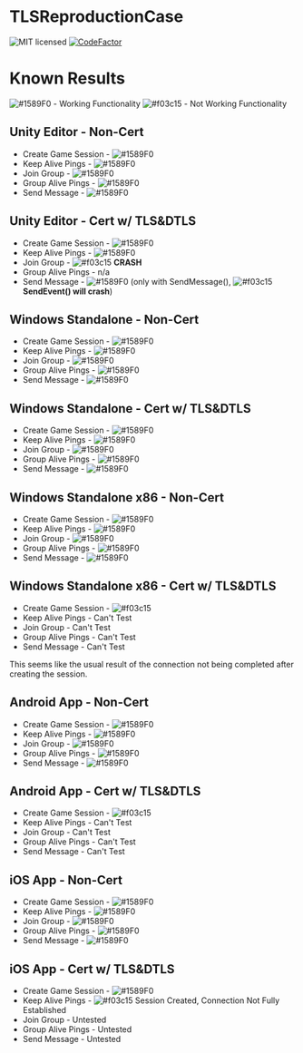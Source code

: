 # TLSReproductionCase
![MIT licensed](https://img.shields.io/badge/license-MIT-blue.svg)
[![CodeFactor](https://www.codefactor.io/repository/github/skytech6/awsrealtimetlstester/badge/master)](https://www.codefactor.io/repository/github/skytech6/awsrealtimetlstester/overview/master)
 
# Known Results
![#1589F0](https://via.placeholder.com/15/1589F0/000000?text=+) - Working Functionality
![#f03c15](https://via.placeholder.com/15/f03c15/000000?text=+) - Not Working Functionality
## Unity Editor - Non-Cert
- Create Game Session - ![#1589F0](https://via.placeholder.com/15/1589F0/000000?text=+)
- Keep Alive Pings - ![#1589F0](https://via.placeholder.com/15/1589F0/000000?text=+)
- Join Group - ![#1589F0](https://via.placeholder.com/15/1589F0/000000?text=+)
- Group Alive Pings - ![#1589F0](https://via.placeholder.com/15/1589F0/000000?text=+)
- Send Message - ![#1589F0](https://via.placeholder.com/15/1589F0/000000?text=+)

## Unity Editor - Cert w/ TLS&DTLS
- Create Game Session - ![#1589F0](https://via.placeholder.com/15/1589F0/000000?text=+)
- Keep Alive Pings - ![#1589F0](https://via.placeholder.com/15/1589F0/000000?text=+)
- Join Group - ![#f03c15](https://via.placeholder.com/15/f03c15/000000?text=+) **CRASH**
- Group Alive Pings - n/a
- Send Message - ![#1589F0](https://via.placeholder.com/15/1589F0/000000?text=+) (only with SendMessage(), ![#f03c15](https://via.placeholder.com/15/f03c15/000000?text=+) **SendEvent() will crash**)

## Windows Standalone - Non-Cert
- Create Game Session - ![#1589F0](https://via.placeholder.com/15/1589F0/000000?text=+)
- Keep Alive Pings - ![#1589F0](https://via.placeholder.com/15/1589F0/000000?text=+)
- Join Group - ![#1589F0](https://via.placeholder.com/15/1589F0/000000?text=+)
- Group Alive Pings - ![#1589F0](https://via.placeholder.com/15/1589F0/000000?text=+)
- Send Message - ![#1589F0](https://via.placeholder.com/15/1589F0/000000?text=+)

## Windows Standalone - Cert w/ TLS&DTLS
- Create Game Session - ![#1589F0](https://via.placeholder.com/15/1589F0/000000?text=+)
- Keep Alive Pings - ![#1589F0](https://via.placeholder.com/15/1589F0/000000?text=+)
- Join Group - ![#1589F0](https://via.placeholder.com/15/1589F0/000000?text=+)
- Group Alive Pings - ![#1589F0](https://via.placeholder.com/15/1589F0/000000?text=+)
- Send Message - ![#1589F0](https://via.placeholder.com/15/1589F0/000000?text=+)

## Windows Standalone x86 - Non-Cert
- Create Game Session - ![#1589F0](https://via.placeholder.com/15/1589F0/000000?text=+)
- Keep Alive Pings - ![#1589F0](https://via.placeholder.com/15/1589F0/000000?text=+)
- Join Group - ![#1589F0](https://via.placeholder.com/15/1589F0/000000?text=+)
- Group Alive Pings - ![#1589F0](https://via.placeholder.com/15/1589F0/000000?text=+)
- Send Message - ![#1589F0](https://via.placeholder.com/15/1589F0/000000?text=+)

## Windows Standalone x86 - Cert w/ TLS&DTLS
- Create Game Session - ![#f03c15](https://via.placeholder.com/15/f03c15/000000?text=+)
- Keep Alive Pings - Can't Test
- Join Group - Can't Test
- Group Alive Pings - Can't Test
- Send Message - Can't Test

This seems like the usual result of the connection not being completed after creating the session. 

## Android App - Non-Cert
- Create Game Session - ![#1589F0](https://via.placeholder.com/15/1589F0/000000?text=+)
- Keep Alive Pings - ![#1589F0](https://via.placeholder.com/15/1589F0/000000?text=+)
- Join Group - ![#1589F0](https://via.placeholder.com/15/1589F0/000000?text=+)
- Group Alive Pings - ![#1589F0](https://via.placeholder.com/15/1589F0/000000?text=+)
- Send Message - ![#1589F0](https://via.placeholder.com/15/1589F0/000000?text=+)

## Android App - Cert w/ TLS&DTLS
- Create Game Session - ![#f03c15](https://via.placeholder.com/15/f03c15/000000?text=+)
- Keep Alive Pings - Can't Test
- Join Group - Can't Test
- Group Alive Pings - Can't Test
- Send Message - Can't Test

## iOS App - Non-Cert
- Create Game Session - ![#1589F0](https://via.placeholder.com/15/1589F0/000000?text=+)
- Keep Alive Pings - ![#1589F0](https://via.placeholder.com/15/1589F0/000000?text=+)
- Join Group - ![#1589F0](https://via.placeholder.com/15/1589F0/000000?text=+)
- Group Alive Pings - ![#1589F0](https://via.placeholder.com/15/1589F0/000000?text=+)
- Send Message - ![#1589F0](https://via.placeholder.com/15/1589F0/000000?text=+)

## iOS App - Cert w/ TLS&DTLS
- Create Game Session - ![#1589F0](https://via.placeholder.com/15/1589F0/000000?text=+)
- Keep Alive Pings - ![#f03c15](https://via.placeholder.com/15/f03c15/000000?text=+) Session Created, Connection Not Fully Established
- Join Group - Untested
- Group Alive Pings - Untested
- Send Message - Untested
